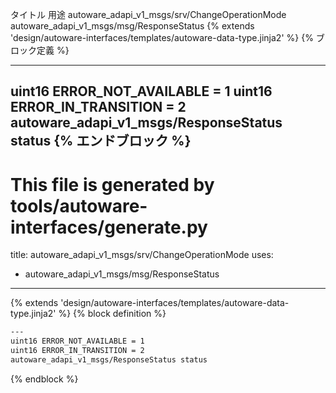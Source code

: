 タイトル	用途
autoware_adapi_v1_msgs/srv/ChangeOperationMode
autoware_adapi_v1_msgs/msg/ResponseStatus
{% extends 'design/autoware-interfaces/templates/autoware-data-type.jinja2' %} {% ブロック定義 %}

---
uint16 ERROR_NOT_AVAILABLE = 1
uint16 ERROR_IN_TRANSITION = 2
autoware_adapi_v1_msgs/ResponseStatus status
{% エンドブロック %}
---
# This file is generated by tools/autoware-interfaces/generate.py
title: autoware_adapi_v1_msgs/srv/ChangeOperationMode
uses:
  - autoware_adapi_v1_msgs/msg/ResponseStatus
---

{% extends 'design/autoware-interfaces/templates/autoware-data-type.jinja2' %}
{% block definition %}

```txt
---
uint16 ERROR_NOT_AVAILABLE = 1
uint16 ERROR_IN_TRANSITION = 2
autoware_adapi_v1_msgs/ResponseStatus status
```

{% endblock %}
